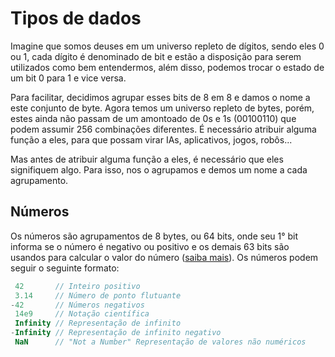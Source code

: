 # Tipos de dados

Imagine que somos deuses em um universo repleto de dígitos, sendo eles 0 ou 1, cada dígito é denominado de bit e estão a disposição para serem utilizados como bem entendermos, além disso, podemos trocar o estado de um bit 0 para 1 e vice versa.  

Para facilitar, decidimos agrupar esses bits de 8 em 8 e damos o nome a este conjunto de byte. Agora temos um universo repleto de bytes, porém, estes ainda não passam de um amontoado de 0s e 1s (00100110) que podem assumir 256 combinações diferentes. É necessário atribuir alguma função a eles, para que possam virar IAs, aplicativos, jogos, robôs... 

Mas antes de atribuir alguma função a eles, é necessário que eles signifiquem algo. Para isso, nos o agrupamos  e demos um nome a cada agrupamento.

## Números

Os números são agrupamentos de 8 bytes, ou 64 bits, onde seu 1° bit informa se o número é negativo ou positivo e os demais 63 bits são usandos para calcular o valor do número ([saiba mais](https://en.wikipedia.org/wiki/Double-precision_floating-point_format)). Os números podem seguir o seguinte formato:

``` JavaScript
 42       // Inteiro positivo
 3.14     // Número de ponto flutuante
-42       // Números negativos
 14e9     // Notação científica
 Infinity // Representação de infinito
-Infinity // Representação de infinito negativo
 NaN      // "Not a Number" Representação de valores não numéricos